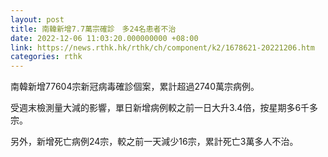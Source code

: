 ```yaml
---
layout: post
title: 南韓新增7.7萬宗確診　多24名患者不治
date: 2022-12-06 11:03:20.000000000 +08:00
link: https://news.rthk.hk/rthk/ch/component/k2/1678621-20221206.htm
categories: rthk
---
```


南韓新增77604宗新冠病毒確診個案，累計超過2740萬宗病例。

受週末檢測量大減的影響，單日新增病例較之前一日大升3.4倍，按星期多6千多宗。

另外，新增死亡病例24宗，較之前一天減少16宗，累計死亡3萬多人不治。

